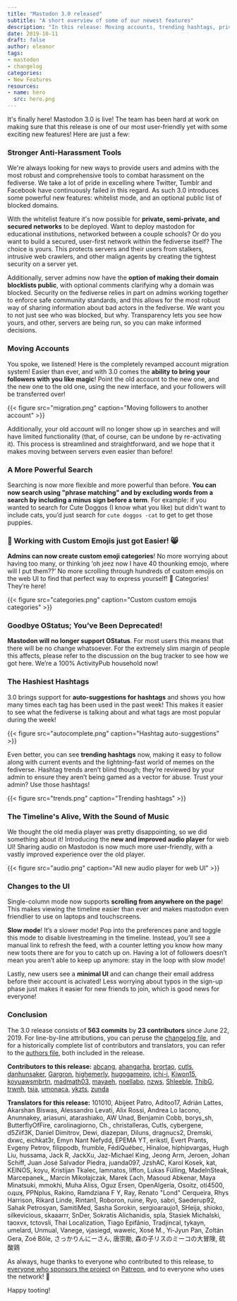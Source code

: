 ```yaml
---
title: "Mastodon 3.0 released"
subtitle: "A short overview of some of our newest features"
description: "In this release: Moving accounts, trending hashtags, private servers and more!"
date: 2019-10-11
draft: false
author: eleanor
tags:
- mastodon
- changelog
categories:
- New Features
resources:
- name: hero
  src: hero.png
---
```


It's finally here! Mastodon 3.0 is live! The team has been hard at work on making sure that this release is one of our most user-friendly yet with some exciting new features! Here are just a few:

### Stronger Anti-Harassment Tools

We're always looking for new ways to provide users and admins with the most robust and comprehensive tools to combat harassment on the fediverse. We take a lot of pride in excelling where Twitter, Tumblr and Facebook have continuously failed in this regard. As such 3.0 introduces some powerful new features: whitelist mode, and an optional public list of blocked domains.

With the whitelist feature it's now possible for **private, semi-private, and secured networks** to be deployed. Want to deploy mastodon for educational institutions, networked between a couple schools? Or do you want to build a secured, user-first network within the fediverse itself? The choice is yours. This protects servers and their users from stalkers, intrusive web crawlers, and other malign agents by creating the tightest security on a server yet.

Additionally, server admins now have the **option of making their domain blocklists public**, with optional comments clarifying why a domain was blocked. Security on the fediverse relies in part on admins working together to enforce safe community standards, and this allows for the most robust way of sharing information about bad actors in the fediverse. We want you to not just see who was blocked, but why. Transparency lets you see how yours, and other, servers are being run, so you can make informed decisions.

### Moving Accounts

You spoke, we listened! Here is the completely revamped account migration system! Easier than ever, and with 3.0 comes the **ability to bring your followers with you like magic**! Point the old account to the new one, and the new one to the old one, using the new interface, and your followers will be transferred over!

{{< figure src="migration.png" caption="Moving followers to another account" >}}

Additionally, your old account will no longer show up in searches and will have limited functionality (that, of course, can be undone by re-activating it). This process is streamlined and straightforward, and we hope that it makes moving between servers even easier than before!

### A More Powerful Search

Searching is now more flexible and more powerful than before. **You can now search using "phrase matching" and by excluding words from a search by including a minus sign before a term**. For example: if you wanted to search for Cute Doggos (I know what you like) but didn't want to include cats, you’d just search for `cute doggos -cat` to get to get those puppies.

### 💁 Working with Custom Emojis just got Easier! 😸

**Admins can now create custom emoji categories**! No more worrying about having too many, or thinking ‘oh jeez now I have 40 thounking emojo, where will I put them??’ No more scrolling through hundreds of custom emojis on the web UI to find that perfect way to express yourself! 🐣 Categories! They’re here!

{{< figure src="categories.png" caption="Custom custom emojis categories" >}}

### Goodbye OStatus; You’ve Been Deprecated!

**Mastodon will no longer support OStatus**. For most users this means that there will be no change whatsoever. For the extremely slim margin of people this affects, please refer to the discussion on the bug tracker to see how we got here. We’re a 100% ActivityPub household now!

### The Hashiest Hashtags

3.0 brings support for **auto-suggestions for hashtags** and shows you how many times each tag has been used in the past week! This makes it easier to see what the fediverse is talking about and what tags are most popular during the week!

{{< figure src="autocomplete.png" caption="Hashtag auto-suggestions" >}}

Even better, you can see **trending hashtags** now, making it easy to follow along with current events and the lightning-fast world of memes on the fediverse. Hashtag trends aren’t blind though; they’re reviewed by your admin to ensure they aren’t being gamed as a vector for abuse. Trust your admin? Use those hashtags!

{{< figure src="trends.png" caption="Trending hashtags" >}}

### The Timeline's Alive, With the Sound of Music

We thought the old media player was pretty disappointing, so we did something about it! Introducing the **new and improved audio player** for web UI! Sharing audio on Mastodon is now much more user-friendly, with a vastly improved experience over the old player.

{{< figure src="audio.png" caption="All new audio player for web UI" >}}

### Changes to the UI

Single-column mode now supports **scrolling from anywhere on the page**! This makes viewing the timeline easier than ever and makes mastodon even friendlier to use on laptops and touchscreens.

**Slow mode**! It’s a slower mode! Pop into the preferences pane and toggle this mode to disable livestreaming in the timeline. Instead, you’ll see a manual link to refresh the feed, with a counter letting you know how many new toots there are for you to catch up on. Having a lot of followers doesn’t mean you aren’t able to keep up anymore: stay in the loop with slow mode!

Lastly, new users see a **minimal UI** and can change their email address before their account is acivated! Less worrying about typos in the sign-up phase just makes it easier for new friends to join, which is good news for everyone!

### Conclusion

The 3.0 release consists of **563 commits** by **23 contributors** since June 22, 2019. For line-by-line attributions, you can peruse the [changelog file](https://github.com/tootsuite/mastodon/blob/v3.0.0/CHANGELOG.md), and for a historically complete list of contributors and translators, you can refer to the [authors file](https://github.com/tootsuite/mastodon/blob/v3.0.0/AUTHORS.md), both included in the release.

**Contributors to this release:** [abcang](https://github.com/abcang), [ahangarha](https://github.com/ahangarha), [brortao](https://github.com/brortao), [cutls](https://github.com/cutls), [danhunsaker](https://github.com/danhunsaker), [Gargron](https://github.com/Gargron), [highemerly](https://github.com/highemerly), [hugogameiro](https://github.com/hugogameiro), [ichi-i](https://github.com/ichi-i), [Kjwon15](https://github.com/Kjwon15), [koyuawsmbrtn](https://github.com/koyuawsmbrtn), [madmath03](https://github.com/madmath03), [mayaeh](https://github.com/mayaeh), [noellabo](https://github.com/noellabo), [nzws](https://github.com/nzws), [Shleeble](https://github.com/Shleeble), [ThibG](https://github.com/ThibG), [trwnh](https://github.com/trwnh), [tsia](https://github.com/tsia), [umonaca](https://github.com/umonaca), [ykzts](https://github.com/ykzts), [zunda](https://github.com/zunda)

**Translators for this release:** 101010, Abijeet Patro, Aditoo17, Adrián Lattes, Akarshan Biswas, Alessandro Levati, Alix Rossi, Andrea Lo Iacono, Anunnakey, ariasuni, atarashiako, AW Unad, Benjamin Cobb, borys\_sh, ButterflyOfFire, carolinagiorno, Ch., christalleras, Cutls, cybergene, d5Ziif3K, Daniel Dimitrov, Dewi, diazepan, Diluns, dragnucs2, Dremski, dxwc, eichkat3r, Emyn Nant Nefydd, EPEMA YT, erikstl, Evert Prants, Evgeny Petrov, filippodb, frumble, FédiQuébec, Hinaloe, hiphipvargas, Hugh Liu, hussama, Jack R, JackXu, Jaz-Michael King, Jeong Arm, Jeroen, Johan Schiff, Juan José Salvador Piedra, juanda097, JzshAC, Karol Kosek, kat, KEINOS, koyu, Kristijan Tkalec, lamnatos, liffon, Lukas Fülling, MadeInSteak, Marcepanek\_, Marcin Mikołajczak, Marek Ľach, Masoud Abkenar, Maya Minatsuki, mmokhi, Muha Aliss, Oguz Ersen, OpenAlgeria, Osoitz, oti4500, oɹʇuʞ, PPNplus, Rakino, Ramdziana F Y, Ray, Renato "Lond" Cerqueira, Rhys Harrison, Rikard Linde, Rintan1, Roboron, ruine, Ryo, sabri, Saederup92, Sahak Petrosyan, SamitiMed, Sasha Sorokin, sergioaraujo1, SHeija, shioko, silkevicious, skaaarrr, SnDer, Sokratis Alichanidis, spla, Stasiek Michalski, taoxvx, tctovsli, Thai Localization, Tiago Epifânio, Tradjincal, tykayn, umelard, Unmual, Vanege, vjasiegd, waweic, Xosé M., Yi-Jyun Pan, Zoltán Gera, Zoé Bőle, さっかりんにーさん, 唐宗勛, 森の子リスのミーコの大冒険, 硫酸鶏

As always, huge thanks to everyone who contributed to this release, to [everyone who sponsors the project][sponsors] on [Patreon][patreon], and to everyone who uses the network! 🐘

[sponsors]: https://joinmastodon.org/sponsors
[patreon]: https://patreon.com/mastodon

Happy tooting!
